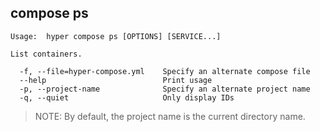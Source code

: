## compose ps

	Usage:	hyper compose ps [OPTIONS] [SERVICE...]

	List containers.

	  -f, --file=hyper-compose.yml    Specify an alternate compose file
	  --help                          Print usage
	  -p, --project-name              Specify an alternate project name
	  -q, --quiet                     Only display IDs


> NOTE: By default, the project name is the current directory name.
